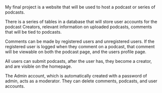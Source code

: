My final project is a website that will be used to host a podcast or series of podcasts.

There is a series of tables in a database that will store user accounts for the podcast Creators, relevant information on uploaded podcasts,
comments that will be tied to podcasts. 

Comments can be made by registered users and unregistered users. If the registered user is logged when they comment on a podcast,
that comment will be viewable on both the podcast page, and the users profile page.

All users can submit podcasts, after the user has, they become a creator, and are visible on the homepage.

The Admin account, which is automatically created with a password of admin, acts as a moderator. They can delete comments, podcasts,
and user accounts.